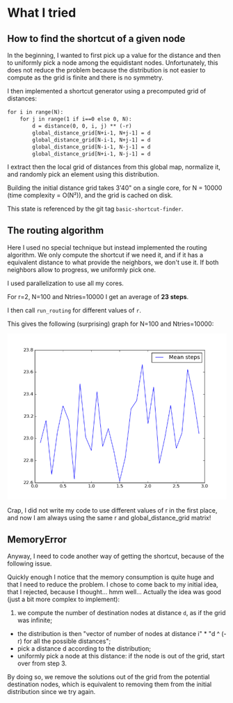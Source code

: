 # What I tried

## How to find the shortcut of a given node

In the beginning, I wanted to first pick up a value for the distance and then to
uniformly pick a node among the equidistant nodes. Unfortunately, this does not
reduce the problem because the distribution is not easier to compute as the grid
is finite and there is no symmetry.

I then implemented a shortcut generator using a precomputed grid of distances:

    for i in range(N):
        for j in range(1 if i==0 else 0, N):
            d = distance(0, 0, i, j) ** (-r)
            global_distance_grid[N+i-1, N+j-1] = d
            global_distance_grid[N-i-1, N+j-1] = d
            global_distance_grid[N-i-1, N-j-1] = d
            global_distance_grid[N+i-1, N-j-1] = d

I extract then the local grid of distances from this global map, normalize it,
and randomly pick an element using this distribution.

Building the initial distance grid takes 3'40" on a single core, for N = 10000
(time complexity = O(N²)), and the grid is cached on disk.

This state is referenced by the git tag `basic-shortcut-finder`.

## The routing algorithm

Here I used no special technique but instead implemented the routing algorithm.
We only compute the shortcut if we need it, and if it has a equivalent distance
to what provide the neighbors, we don't use it.
If both neighbors allow to progress, we uniformly pick one.

I used parallelization to use all my cores.

For r=2, N=100 and Ntries=10000 I get an average of **23 steps**.

I then call `run_routing` for different values of `r`.

This gives the following (surprising) graph for N=100 and Ntries=10000:

![graph1](graph1.png)

Crap, I did not write my code to use different values of r in the first place,
and now I am always using the same r and global_distance_grid matrix!

## MemoryError

Anyway, I need to code another way of getting the shortcut, because of the
following issue.

Quickly enough I notice that the memory consumption is quite huge and that I
need to reduce the problem. I chose to come back to my initial idea, that I
rejected, because I thought... hmm well... Actually the idea was good (just a
bit more complex to implement):

1. we compute the number of destination nodes at distance `d`, as if the grid was infinite;
* the distribution is then "vector of number of nodes at distance i" * "d ^ (-r) for all the possible distances";
* pick a distance d according to the distribution;
* uniformly pick a node at this distance: if the node is out of the grid, start over from step 3.

By doing so, we remove the solutions out of the grid from the potential
destination nodes, which is equivalent to removing them from the initial
distribution since we try again.
